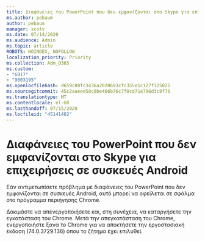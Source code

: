 ```yaml
---
title: Διαφάνειες του PowerPoint που δεν εμφανίζονται στο Skype για επιχειρήσεις σε συσκευές Android
ms.author: pebaum
author: pebaum
manager: scotv
ms.date: 07/14/2020
ms.audience: Admin
ms.topic: article
ROBOTS: NOINDEX, NOFOLLOW
localization_priority: Priority
ms.collection: Adm_O365
ms.custom:
- "6017"
- "9003195"
ms.openlocfilehash: d659c88fc3436a2020693cfc355e1c127f125825
ms.sourcegitcommit: 45c2aaeee58c0be466b76c7f0cd71e796d3c8f76
ms.translationtype: MT
ms.contentlocale: el-GR
ms.lasthandoff: 07/15/2020
ms.locfileid: "45141482"
---
```

# <a name="powerpoint-slides-not-showing-in-skype-for-business-on-android-devices"></a>Διαφάνειες του PowerPoint που δεν εμφανίζονται στο Skype για επιχειρήσεις σε συσκευές Android

Εάν αντιμετωπίσετε πρόβλημα με διαφάνειες του PowerPoint που δεν εμφανίζονται σε συσκευές Android, αυτό μπορεί να οφείλεται σε σφάλμα στο πρόγραμμα περιήγησης Chrome.

Δοκιμάστε να απενεργοποιήσετε και, στη συνέχεια, να καταργήσετε την εγκατάσταση του Chrome. Μετά την απεγκατάσταση του Chrome, ενεργοποιήστε ξανά το Chrome για να αποκτήσετε την εργοστασιακή έκδοση (74.0.3729.136) όπου το ζήτημα έχει επιλυθεί.
